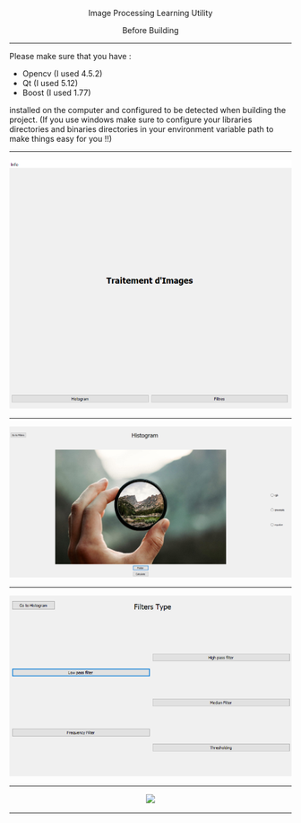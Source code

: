 <p align = "center">Image Processing Learning Utility</p>

<p align = "center"> Before Building </p>

<p align="center">
 
********************************************************************************************************************
</p>

Please make sure that you have :

 - Opencv (I used 4.5.2)
 - Qt (I used 5.12)
 - Boost (I used 1.77)
 
 installed on the computer and configured to be detected when building the project. (If you use windows make sure to configure your 
 libraries directories and binaries directories in your environment variable path to make things easy for you !!)
<p align="center">
 
********************************************************************************************************************
</p>

<p align = "center"> 
    <img src = "./readmeImages/mainWind.png"/>
</p>


<p align="center">
 
********************************************************************************************************************
</p>

<p align = "center"> 
    <img src = "./readmeImages/histogram.png"/>
</p>


<p align="center">
 
********************************************************************************************************************
</p>

<p align = "center"> 
    <img src = "./readmeImages/filteroptions.png"/>
</p>


<p align="center">
 
********************************************************************************************************************
</p>

<p align = "center"> 
    <img src = "./readmeImages/lplift.png"/>
</p>


<p align="center">
 
********************************************************************************************************************
</p>
